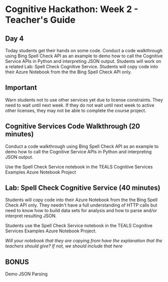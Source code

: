 # Cognitive Hackathon: Week 2 - Teacher's Guide
## Day 4

Today students get their hands on some code. Conduct a code walkthrough using Bing Spell Check API as an example to demo how to call the Cognitive Service APIs in Python and interpreting JSON output. Students will work on a related Lab: Spell Check Cognitive Service. Students will copy code into their Azure Notebook from the the Bing Spell Check API only. 

## Important 

Warn students not to use other services yet due to license constraints. They need to wait until next week. If they do not wait until next week to active other licenses, they may not be able to complete the course project.


## Cognitive Services Code Walkthrough (20 minutes)
Conduct a code walkthrough using Bing Spell Check API as an example to demo how to call the Cognitive Service APIs in Python and interpreting JSON output.

Use the Spell Check Service notebook in the TEALS Cognitive Services Examples Azure Notebook Project

## Lab: Spell Check Cognitive Service (40 minutes)
Students will copy code into their Azure Notebook from the the Bing Spell Check API only. They needn't have a full understanding of HTTP calls but need to know how to build data sets for analysis and how to parse and/or interpret resulting JSON.

Students use the Spell Check Service notebook in the TEALS Cognitive Services Examples Azure Notebook Project.

*Will your notebook that they are copying from have the explanation that the teachers should give? If not, we should include that here*

## BONUS
Demo JSON Parsing
